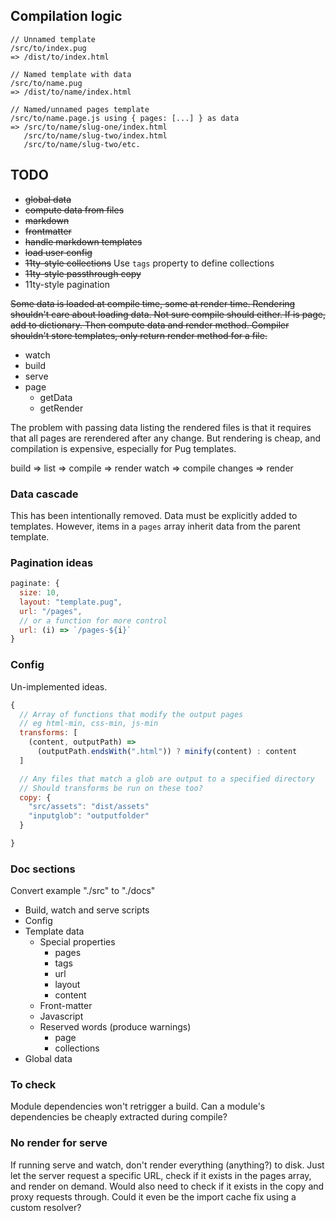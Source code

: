 ## Compilation logic

```
// Unnamed template
/src/to/index.pug
=> /dist/to/index.html

// Named template with data
/src/to/name.pug
=> /dist/to/name/index.html

// Named/unnamed pages template
/src/to/name.page.js using { pages: [...] } as data
=> /src/to/name/slug-one/index.html
   /src/to/name/slug-two/index.html
   /src/to/name/slug-two/etc.

```

## TODO

- ~~global data~~
- ~~compute data from files~~
- ~~markdown~~
- ~~frontmatter~~
- ~~handle markdown templates~~
- ~~load user config~~
- ~~11ty-style collections~~ Use `tags` property to define collections
- ~~11ty-style passthrough copy~~
- 11ty-style pagination

~~Some data is loaded at compile time, some at render time. Rendering shouldn't
care about loading data. Not sure compile should either. If is page, add to
dictionary. Then compute data and render method. Compiler shouldn't store
templates, only return render method for a file.~~

- watch
- build
- serve
- page
  - getData
  - getRender

The problem with passing data listing the rendered files is that it requires
that all pages are rerendered after any change. But rendering is cheap, and
compilation is expensive, especially for Pug templates.

build => list => compile => render
watch => compile changes => render

### Data cascade

This has been intentionally removed. Data must be explicitly added to templates.
However, items in a `pages` array inherit data from the parent template.

### Pagination ideas

```js
paginate: {
  size: 10,
  layout: "template.pug",
  url: "/pages",
  // or a function for more control
  url: (i) => `/pages-${i}`
}
```

### Config

Un-implemented ideas.

```js
{
  // Array of functions that modify the output pages
  // eg html-min, css-min, js-min
  transforms: [
    (content, outputPath) =>
      (outputPath.endsWith(".html")) ? minify(content) : content
  ]

  // Any files that match a glob are output to a specified directory
  // Should transforms be run on these too?
  copy: {
    "src/assets": "dist/assets"
    "inputglob": "outputfolder"
  }

}

```

### Doc sections

Convert example "./src" to "./docs"

- Build, watch and serve scripts
- Config
- Template data
  - Special properties
    - pages
    - tags
    - url
    - layout
    - content
  - Front-matter
  - Javascript
  - Reserved words (produce warnings)
    - page
    - collections
- Global data

### To check

Module dependencies won't retrigger a build. Can a module's dependencies be
cheaply extracted during compile?

### No render for serve

If running serve and watch, don't render everything (anything?) to disk. Just
let the server request a specific URL, check if it exists in the pages array,
and render on demand. Would also need to check if it exists in the copy and
proxy requests through. Could it even be the import cache fix using a custom
resolver?
